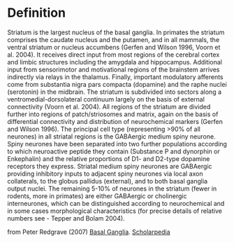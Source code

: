 Definition
==========
Striatum is the largest nucleus of the basal ganglia. In primates the striatum comprises the caudate nucleus and the putamen, and in all mammals, the ventral striatum or nucleus accumbens (Gerfen and Wilson 1996, Voorn et al. 2004). It receives direct input from most regions of the cerebral cortex and limbic structures including the amygdala and hippocampus. Additional input from sensorimotor and motivational regions of the brainstem arrives indirectly via relays in the thalamus. Finally, important modulatory afferents come from substantia nigra pars compacta (dopamine) and the raphe nuclei (serotonin) in the midbrain. The striatum is subdivided into sectors along a ventromedial-dorsolateral continuum largely on the basis of external connectivity (Voorn et al. 2004). All regions of the striatum are divided further into regions of patch/striosomes and matrix, again on the basis of differential connectivity and distribution of neurochemical markers (Gerfen and Wilson 1996). The principal cell type (representing >90% of all neurones) in all striatal regions is the GABAergic medium spiny neurone. Spiny neurones have been separated into two further populations according to which neuroactive peptide they contain (Substance P and dynorphin or Enkephalin) and the relative proportions of D1- and D2-type dopamine receptors they express. Striatal medium spiny neurones are GABAergic providing inhibitory inputs to adjacent spiny neurones via local axon collaterals, to the globus pallidus (external), and to both basal ganglia output nuclei. The remaining 5-10% of neurones in the striatum (fewer in rodents, more in primates) are either GABAergic or cholinergic interneurones, which can be distinguished according to neurochemical and in some cases morphological characteristics (for precise details of relative numbers see - Tepper and Bolam 2004).

from Peter Redgrave (2007) [Basal Ganglia](http://www.scholarpedia.org/article/Basal_ganglia). [Scholarpedia](http://www.scholarpedia.org/">Scholarpedia)
